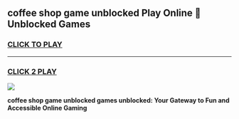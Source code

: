
## coffee shop game unblocked Play Online 👋 Unblocked Games
<h3>
<a href="https://premium.freeplayer.one?title=coffee_shop_game_unblocked&ref=19F">CLICK TO PLAY</a></h3>
<hr>

<h3>
<a href="https://premium.freeplayer.one?title=coffee_shop_game_unblocked&ref=19F">CLICK 2 PLAY</a>
  
</h3>

<a href="https://premium.freeplayer.one?title=coffee_shop_game_unblocked&ref=19F"><img src="https://clearcache.store/games.png"></a>


**coffee shop game unblocked games unblocked: Your Gateway to Fun and Accessible Online Gaming**
